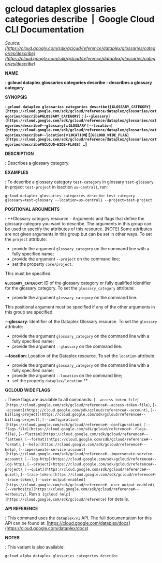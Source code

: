 # gcloud dataplex glossaries categories describe  |  Google Cloud CLI Documentation

*Source: [https://cloud.google.com/sdk/gcloud/reference/dataplex/glossaries/categories/describe](https://cloud.google.com/sdk/gcloud/reference/dataplex/glossaries/categories/describe)*

**NAME**

: **gcloud dataplex glossaries categories describe - describes a glossary category**

**SYNOPSIS**

: **`gcloud dataplex glossaries categories describe` (`[GLOSSARY_CATEGORY](https://cloud.google.com/sdk/gcloud/reference/dataplex/glossaries/categories/describe#GLOSSARY_CATEGORY)` : `[--glossary](https://cloud.google.com/sdk/gcloud/reference/dataplex/glossaries/categories/describe#--glossary)`=`GLOSSARY` `[--location](https://cloud.google.com/sdk/gcloud/reference/dataplex/glossaries/categories/describe#--location)`=`LOCATION`) [`[GCLOUD_WIDE_FLAG](https://cloud.google.com/sdk/gcloud/reference/dataplex/glossaries/categories/describe#GCLOUD-WIDE-FLAGS) …`]**

**DESCRIPTION**

: Describes a glossary category.

**EXAMPLES**

: To describe a glossary category `test-category` in glossary
`test-glossary` in project `test-project` in loaction
`us-central1`, run:
```
gcloud dataplex glossaries categories describe test-category --glossary=test-glossary --location=us-central1 --project=test-project
```

**POSITIONAL ARGUMENTS**

: **Glossary category resource - Arguments and flags that define the glossary
category you want to describe. The arguments in this group can be used to
specify the attributes of this resource. (NOTE) Some attributes are not given
arguments in this group but can be set in other ways.
To set the `project` attribute:

- provide the argument `glossary_category` on the command line with a
fully specified name;
- provide the argument `--project` on the command line;
- set the property `core/project`.

This must be specified.

**`GLOSSARY_CATEGORY`**:
ID of the glossary category or fully qualified identifier for the glossary
category.
To set the `glossary_category` attribute:

- provide the argument `glossary_category` on the command line.

This positional argument must be specified if any of the other arguments in this
group are specified.

**--glossary**:
Identifier of the Dataplex Glossary resource.
To set the `glossary` attribute:

- provide the argument `glossary_category` on the command line with a
fully specified name;
- provide the argument `--glossary` on the command line.

**--location**:
Location of the Dataplex resource.
To set the `location` attribute:

- provide the argument `glossary_category` on the command line with a
fully specified name;
- provide the argument `--location` on the command line;
- set the property `dataplex/location`.**

**GCLOUD WIDE FLAGS**

: These flags are available to all commands: `[--access-token-file](https://cloud.google.com/sdk/gcloud/reference#--access-token-file)`,
`[--account](https://cloud.google.com/sdk/gcloud/reference#--account)`, `[--billing-project](https://cloud.google.com/sdk/gcloud/reference#--billing-project)`,
`[--configuration](https://cloud.google.com/sdk/gcloud/reference#--configuration)`,
`[--flags-file](https://cloud.google.com/sdk/gcloud/reference#--flags-file)`,
`[--flatten](https://cloud.google.com/sdk/gcloud/reference#--flatten)`, `[--format](https://cloud.google.com/sdk/gcloud/reference#--format)`, `[--help](https://cloud.google.com/sdk/gcloud/reference#--help)`, `[--impersonate-service-account](https://cloud.google.com/sdk/gcloud/reference#--impersonate-service-account)`,
`[--log-http](https://cloud.google.com/sdk/gcloud/reference#--log-http)`,
`[--project](https://cloud.google.com/sdk/gcloud/reference#--project)`, `[--quiet](https://cloud.google.com/sdk/gcloud/reference#--quiet)`, `[--trace-token](https://cloud.google.com/sdk/gcloud/reference#--trace-token)`, `[--user-output-enabled](https://cloud.google.com/sdk/gcloud/reference#--user-output-enabled)`,
`[--verbosity](https://cloud.google.com/sdk/gcloud/reference#--verbosity)`.
Run `$ [gcloud help](https://cloud.google.com/sdk/gcloud/reference)` for details.

**API REFERENCE**

: This command uses the `dataplex/v1` API. The full documentation for
this API can be found at: [https://cloud.google.com/dataplex/docs](https://cloud.google.com/dataplex/docs)

**NOTES**

: This variant is also available:

```
gcloud alpha dataplex glossaries categories describe
```